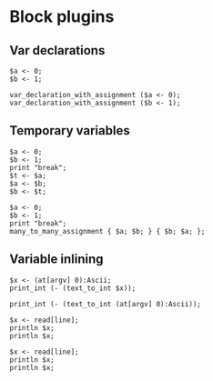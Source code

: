 # Block plugins

## Var declarations

```polygolf
$a <- 0;
$b <- 1;
```

```polygolf block.addVarDeclarations
var_declaration_with_assignment ($a <- 0);
var_declaration_with_assignment ($b <- 1);
```

## Temporary variables

```polygolf
$a <- 0;
$b <- 1;
print "break";
$t <- $a;
$a <- $b;
$b <- $t;
```

```polygolf block.tempVarToMultipleAssignment
$a <- 0;
$b <- 1;
print "break";
many_to_many_assignment { $a; $b; } { $b; $a; };
```

## Variable inlining

```polygolf
$x <- (at[argv] 0):Ascii;
print_int (- (text_to_int $x));
```

```polygolf block.inlineVariables
print_int (- (text_to_int (at[argv] 0):Ascii));
```

```polygolf
$x <- read[line];
println $x;
println $x;
```

```polygolf block.inlineVariables
$x <- read[line];
println $x;
println $x;
```
